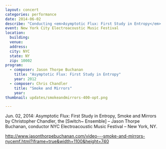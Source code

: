 ```yaml
---
layout: concert
categories: performance
date: 2014-06-02
describe: "Conducting <em>Asymptotic Flux: First Study in Entropy</em> and <em>Smoke and Mirrors</em> by Christopher Chandler. [Switch~ Ensemble]."
event: New York City Electroacoustic Music Festival
location:
  building:
  venue:
  address:
  city: NYC
  state: NY
  zip: 10002
program:
  - composer: Jason Thorpe Buchanan
    title: "Asymptotic Flux: First Study in Entropy"
    year: 2012
  - composer: Chris Chandler
    title: "Smoke and Mirrors"
    year:
thumbnail: updates/smokeandmirrors-400-opt.png

---
```


Jun. 02, 2014: Asymptotic Flux: First Study in Entropy, Smoke and Mirrors by Christopher Chandler, the [Switch~ Ensemble] – Jason Thorpe Buchanan, conductor NYC Electroacoustic Music Festival – New York, NY.

http://www.jasonthorpebuchanan.com/video---smoke-and-mirrors-nycemf.html?iframe=true&width=1100&height=740
